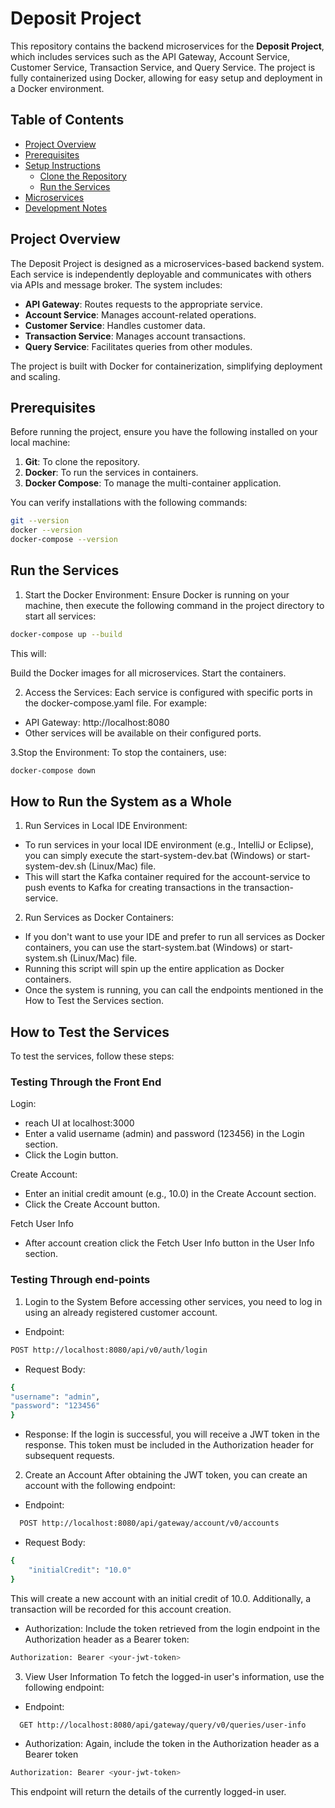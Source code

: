 # Deposit Project

This repository contains the backend microservices for the **Deposit Project**, which includes services such as the API Gateway, Account Service, Customer Service, Transaction Service, and Query Service. The project is fully containerized using Docker, allowing for easy setup and deployment in a Docker environment.

## Table of Contents
- [Project Overview](#project-overview)
- [Prerequisites](#prerequisites)
- [Setup Instructions](#setup-instructions)
    - [Clone the Repository](#clone-the-repository)
    - [Run the Services](#run-the-services)
- [Microservices](#microservices)
- [Development Notes](#development-notes)

## Project Overview

The Deposit Project is designed as a microservices-based backend system. Each service is independently deployable and communicates with others via APIs and message broker. The system includes:
- **API Gateway**: Routes requests to the appropriate service.
- **Account Service**: Manages account-related operations.
- **Customer Service**: Handles customer data.
- **Transaction Service**: Manages account transactions.
- **Query Service**: Facilitates queries from other modules.

The project is built with Docker for containerization, simplifying deployment and scaling.

## Prerequisites

Before running the project, ensure you have the following installed on your local machine:

1. **Git**: To clone the repository.
2. **Docker**: To run the services in containers.
3. **Docker Compose**: To manage the multi-container application.

You can verify installations with the following commands:
```bash
git --version
docker --version
docker-compose --version
```

## Run the Services

1. Start the Docker Environment: Ensure Docker is running on your machine, then execute the following command in the project directory to start all services:
```bash
docker-compose up --build
```
This will:

Build the Docker images for all microservices.
Start the containers.

2. Access the Services: Each service is configured with specific ports in the docker-compose.yaml file. For example:
- API Gateway: http://localhost:8080
- Other services will be available on their configured ports.

3.Stop the Environment: To stop the containers, use:
```bash
docker-compose down
```

## How to Run the System as a Whole

1. Run Services in Local IDE Environment:
- To run services in your local IDE environment (e.g., IntelliJ or Eclipse), you can simply execute the start-system-dev.bat (Windows) or start-system-dev.sh (Linux/Mac) file.
- This will start the Kafka container required for the account-service to push events to Kafka for creating transactions in the transaction-service.

2. Run Services as Docker Containers:
- If you don't want to use your IDE and prefer to run all services as Docker containers, you can use the start-system.bat (Windows) or start-system.sh (Linux/Mac) file.
- Running this script will spin up the entire application as Docker containers.
- Once the system is running, you can call the endpoints mentioned in the How to Test the Services section.


## How to Test the Services

To test the services, follow these steps:

### **Testing Through the Front End**

Login:
- reach UI at localhost:3000
- Enter a valid username (admin) and password (123456) in the Login section.
- Click the Login button.

Create Account:
- Enter an initial credit amount (e.g., 10.0) in the Create Account section.
- Click the Create Account button.

Fetch User Info
- After account creation click the Fetch User Info button in the User Info section.

### **Testing Through end-points**

1. Login to the System
   Before accessing other services, you need to log in using an already registered customer account.

- Endpoint:
```bash
POST http://localhost:8080/api/v0/auth/login
```
- Request Body:
```bash
{
"username": "admin",
"password": "123456"
}
```
- Response: If the login is successful, you will receive a JWT token in the response. This token must be included in the Authorization header for subsequent requests.

2. Create an Account
   After obtaining the JWT token, you can create an account with the following endpoint:

- Endpoint:
```bash
  POST http://localhost:8080/api/gateway/account/v0/accounts
```
- Request Body:
```bash
{
    "initialCredit": "10.0"
}
```
This will create a new account with an initial credit of 10.0. Additionally, a transaction will be recorded for this account creation.

- Authorization: Include the token retrieved from the login endpoint in the Authorization header as a Bearer token:
```bash
Authorization: Bearer <your-jwt-token>
```

3. View User Information
   To fetch the logged-in user's information, use the following endpoint:

- Endpoint:
```bash
  GET http://localhost:8080/api/gateway/query/v0/queries/user-info
```
- Authorization: Again, include the token in the Authorization header as a Bearer token
```bash
Authorization: Bearer <your-jwt-token>
```
This endpoint will return the details of the currently logged-in user.

